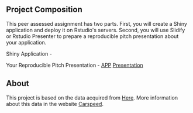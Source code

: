 ## Project Composition

This peer assessed assignment has two parts. First, you will create a Shiny application and deploy it on Rstudio's servers. Second, you will use Slidify or Rstudio Presenter to prepare a reproducible pitch presentation about your application.

Shiny Application - 

Your Reproducible Pitch Presentation - [APP](https://vascoribeiropereira.shinyapps.io/carspeedApp/) [Presentation](https://vascoribeiropereira.github.io/CourseProjectShinyApp/slides/Presentation.html#(1))

## About

This project is based on the data acquired from [Here](https://github.com/VascoRibeiroPereira/carspeed.py/tree/gh-pages/RawData).
More information about this data in the website [Carspeed](https://vascoribeiropereira.github.io/carspeed.py/).

